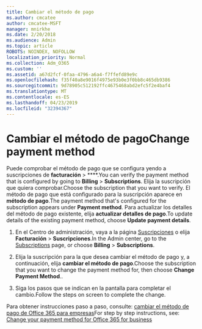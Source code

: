 ```yaml
---
title: Cambiar el método de pago
ms.author: cmcatee
author: cmcatee-MSFT
manager: mnirkhe
ms.date: 2/20/2018
ms.audience: Admin
ms.topic: article
ROBOTS: NOINDEX, NOFOLLOW
localization_priority: Normal
ms.collection: Adm_O365
ms.custom: ''
ms.assetid: a67d2fcf-0faa-4796-a6a4-f7ffefd89e9c
ms.openlocfilehash: f35f40a8e9016f4975e93b0e3f0bb8c465db9386
ms.sourcegitcommit: 9d78905c512192ffc4675468abd2efc5f2e4baf4
ms.translationtype: MT
ms.contentlocale: es-ES
ms.lasthandoff: 04/23/2019
ms.locfileid: "32394367"
---
```

# <a name="change-payment-method"></a><span data-ttu-id="c8486-102">Cambiar el método de pago</span><span class="sxs-lookup"><span data-stu-id="c8486-102">Change payment method</span></span>

<span data-ttu-id="c8486-103">Puede comprobar el método de pago que se configura yendo a suscripciones de **facturación** \> \*\*\*\*.</span><span class="sxs-lookup"><span data-stu-id="c8486-103">You can verify the payment method that is configured by going to **Billing** \> **Subscriptions**.</span></span> <span data-ttu-id="c8486-104">Elija la suscripción que quiera comprobar.</span><span class="sxs-lookup"><span data-stu-id="c8486-104">Choose the subscription that you want to verify.</span></span> <span data-ttu-id="c8486-105">El método de pago que está configurado para la suscripción aparece en **método de pago**.</span><span class="sxs-lookup"><span data-stu-id="c8486-105">The payment method that's configured for the subscription appears under **Payment method**.</span></span> <span data-ttu-id="c8486-106">Para actualizar los detalles del método de pago existente, elija **actualizar detalles de pago**.</span><span class="sxs-lookup"><span data-stu-id="c8486-106">To update details of the existing payment method, choose **Update payment details**.</span></span>
  
1. <span data-ttu-id="c8486-107">En el Centro de administración, vaya a la página [Suscripciones](https://go.microsoft.com/fwlink/p/?linkid=842054) o elija **Facturación** \> **Suscripciones**.</span><span class="sxs-lookup"><span data-stu-id="c8486-107">In the Admin center, go to the [Subscriptions](https://go.microsoft.com/fwlink/p/?linkid=842054) page, or choose **Billing** \> **Subscriptions**.</span></span>
    
2. <span data-ttu-id="c8486-108">Elija la suscripción para la que desea cambiar el método de pago y, a continuación, elija **cambiar el método de pago**.</span><span class="sxs-lookup"><span data-stu-id="c8486-108">Choose the subscription that you want to change the payment method for, then choose **Change Payment Method**..</span></span>
    
3. <span data-ttu-id="c8486-109">Siga los pasos que se indican en la pantalla para completar el cambio.</span><span class="sxs-lookup"><span data-stu-id="c8486-109">Follow the steps on screen to complete the change.</span></span>
    
<span data-ttu-id="c8486-110">Para obtener instrucciones paso a paso, consulte: [cambiar el método de pago de Office 365 para empresas](https://support.office.com/article/8652f539-3123-4a8f-b9bd-6aa2f0e0372d)</span><span class="sxs-lookup"><span data-stu-id="c8486-110">For step by step instructions, see: [Change your payment method for Office 365 for business](https://support.office.com/article/8652f539-3123-4a8f-b9bd-6aa2f0e0372d)</span></span>
  

